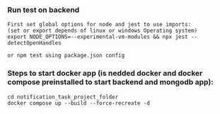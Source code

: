 ### Run test on backend
```
First set global options for node and jest to use imports:
(set or export depends of linux or windows Operating system)
export NODE_OPTIONS=--experimental-vm-modules && npx jest --detectOpenHandles

or npm test using package.json config
```
### Steps to start docker app (is nedded docker and docker compose preinstalled to start backend and mongodb app):

```
cd notification_task_project_folder
docker compose up --build --force-recreate -d


```
